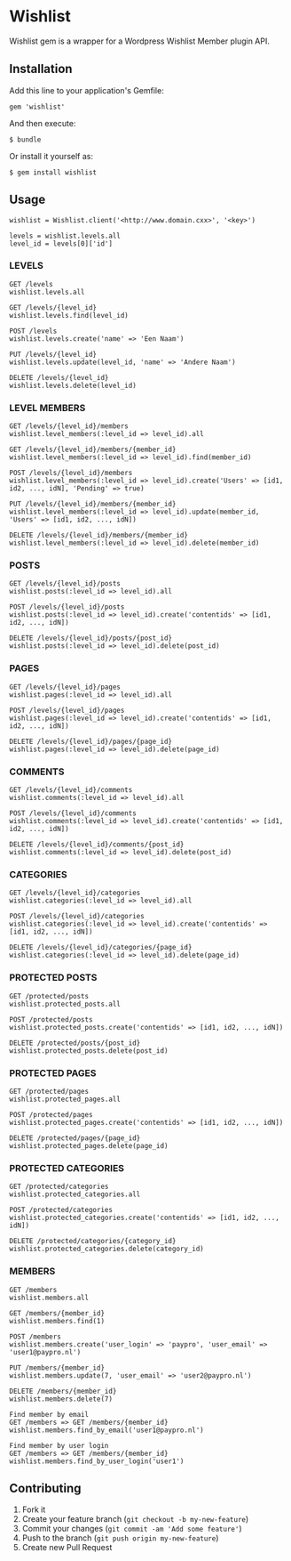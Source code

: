 # Wishlist

Wishlist gem is a wrapper for a Wordpress Wishlist Member plugin API.

## Installation

Add this line to your application's Gemfile:

    gem 'wishlist'

And then execute:

    $ bundle

Or install it yourself as:

    $ gem install wishlist

## Usage

    wishlist = Wishlist.client('<http://www.domain.cxx>', '<key>')
    
    levels = wishlist.levels.all
    level_id = levels[0]['id']



### LEVELS

    GET /levels
    wishlist.levels.all

    GET /levels/{level_id}
    wishlist.levels.find(level_id)

    POST /levels
    wishlist.levels.create('name' => 'Een Naam')

    PUT /levels/{level_id}
    wishlist.levels.update(level_id, 'name' => 'Andere Naam')

    DELETE /levels/{level_id}
    wishlist.levels.delete(level_id)



### LEVEL MEMBERS

    GET /levels/{level_id}/members
    wishlist.level_members(:level_id => level_id).all
    
    GET /levels/{level_id}/members/{member_id}
    wishlist.level_members(:level_id => level_id).find(member_id)
    
    POST /levels/{level_id}/members
    wishlist.level_members(:level_id => level_id).create('Users' => [id1, id2, ..., idN], 'Pending' => true)
    
    PUT /levels/{level_id}/members/{member_id}
    wishlist.level_members(:level_id => level_id).update(member_id, 'Users' => [id1, id2, ..., idN])
    
    DELETE /levels/{level_id}/members/{member_id}
    wishlist.level_members(:level_id => level_id).delete(member_id)



### POSTS

    GET /levels/{level_id}/posts
    wishlist.posts(:level_id => level_id).all
    
    POST /levels/{level_id}/posts
    wishlist.posts(:level_id => level_id).create('contentids' => [id1, id2, ..., idN])
    
    DELETE /levels/{level_id}/posts/{post_id}
    wishlist.posts(:level_id => level_id).delete(post_id)



### PAGES

    GET /levels/{level_id}/pages
    wishlist.pages(:level_id => level_id).all
    
    POST /levels/{level_id}/pages
    wishlist.pages(:level_id => level_id).create('contentids' => [id1, id2, ..., idN])
    
    DELETE /levels/{level_id}/pages/{page_id}
    wishlist.pages(:level_id => level_id).delete(page_id)



### COMMENTS

    GET /levels/{level_id}/comments
    wishlist.comments(:level_id => level_id).all
    
    POST /levels/{level_id}/comments
    wishlist.comments(:level_id => level_id).create('contentids' => [id1, id2, ..., idN])
    
    DELETE /levels/{level_id}/comments/{post_id}
    wishlist.comments(:level_id => level_id).delete(post_id)



### CATEGORIES

    GET /levels/{level_id}/categories
    wishlist.categories(:level_id => level_id).all

    POST /levels/{level_id}/categories
    wishlist.categories(:level_id => level_id).create('contentids' => [id1, id2, ..., idN])

    DELETE /levels/{level_id}/categories/{page_id}
    wishlist.categories(:level_id => level_id).delete(page_id)



### PROTECTED POSTS

    GET /protected/posts
    wishlist.protected_posts.all
    
    POST /protected/posts
    wishlist.protected_posts.create('contentids' => [id1, id2, ..., idN])
    
    DELETE /protected/posts/{post_id}
    wishlist.protected_posts.delete(post_id)



### PROTECTED PAGES

    GET /protected/pages
    wishlist.protected_pages.all
    
    POST /protected/pages
    wishlist.protected_pages.create('contentids' => [id1, id2, ..., idN])
    
    DELETE /protected/pages/{page_id}
    wishlist.protected_pages.delete(page_id)



### PROTECTED CATEGORIES

    GET /protected/categories
    wishlist.protected_categories.all
    
    POST /protected/categories
    wishlist.protected_categories.create('contentids' => [id1, id2, ..., idN])
    
    DELETE /protected/categories/{category_id}
    wishlist.protected_categories.delete(category_id)



### MEMBERS

    GET /members
    wishlist.members.all
    
    GET /members/{member_id}
    wishlist.members.find(1)
    
    POST /members
    wishlist.members.create('user_login' => 'paypro', 'user_email' => 'user1@paypro.nl')
    
    PUT /members/{member_id}
    wishlist.members.update(7, 'user_email' => 'user2@paypro.nl')
    
    DELETE /members/{member_id}
    wishlist.members.delete(7)

    Find member by email
    GET /members => GET /members/{member_id}
    wishlist.members.find_by_email('user1@paypro.nl')

    Find member by user login
    GET /members => GET /members/{member_id}
    wishlist.members.find_by_user_login('user1')

## Contributing

1. Fork it
2. Create your feature branch (`git checkout -b my-new-feature`)
3. Commit your changes (`git commit -am 'Add some feature'`)
4. Push to the branch (`git push origin my-new-feature`)
5. Create new Pull Request
